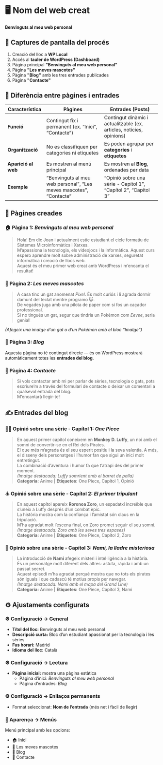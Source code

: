 # 🖥️ Nom del web creat
**Benvinguts al meu web personal**


## 📸 Captures de pantalla del procés

1. Creació del lloc a **WP Local**  
2. Accés al **tauler de WordPress (Dashboard)**  
3. Pàgina principal **"Benvinguts al meu web personal"**  
4. Pàgina **"Les meves mascotes"**  
5. Pàgina **"Blog"** amb les tres entrades publicades  
6. Pàgina **"Contacte"**
   

## 🧩 Diferència entre pàgines i entrades

| Característica | **Pàgines** | **Entrades (Posts)** |
|-----------------|--------------|----------------------|
| **Funció** | Contingut fix i permanent (ex. “Inici”, “Contacte”) | Contingut dinàmic i actualitzable (ex. articles, notícies, opinions) |
| **Organització** | No es classifiquen per categories ni etiquetes | Es poden agrupar per **categories** i **etiquetes** |
| **Aparició al web** | Es mostren al menú principal | Es mostren al **Blog**, ordenades per data |
| **Exemple** | “Benvinguts al meu web personal”, “Les meves mascotes”, “Contacte” | “Opinió sobre una sèrie - Capítol 1”, “Capítol 2”, “Capítol 3” |


## 📝 Pàgines creades

### 🏠 Pàgina 1: *Benvinguts al meu web personal*
> Hola! Em dic Joan i actualment estic estudiant el cicle formatiu de Sistemes Microinformàtics i Xarxes.  
> M’apassiona la tecnologia, els videojocs i la informàtica. Aquest curs espero aprendre molt sobre administració de xarxes, seguretat informàtica i creació de llocs web.  
> Aquest és el meu primer web creat amb WordPress i m’encanta el resultat!


### 🐾 Pàgina 2: *Les meves mascotes*
> A casa tinc un gat anomenat *Pixel*. És molt curiós i li agrada dormir damunt del teclat mentre programo 😺.  
> De vegades juga amb una pilota de paper com si fos un caçador professional.  
> Si no tingués un gat, segur que tindria un Pokémon com *Eevee*, seria genial!

*(Afegeix una imatge d’un gat o d’un Pokémon amb el bloc “Imatge”)*


### 📰 Pàgina 3: *Blog*
Aquesta pàgina no té contingut directe — és on WordPress mostrarà automàticament totes les **entrades del blog**.


### 💬 Pàgina 4: *Contacte*
> Si vols contactar amb mi per parlar de sèries, tecnologia o gats, pots escriure’m a través del formulari de contacte o deixar un comentari a qualsevol entrada del blog.  
> M’encantarà llegir-te!



## ✍️ Entrades del blog

### 🏴‍☠️ Opinió sobre una sèrie - Capítol 1: *One Piece*
> En aquest primer capítol coneixem en **Monkey D. Luffy**, un noi amb el somni de convertir-se en el Rei dels Pirates.  
> El que més m’agrada és el seu esperit positiu i la seva valentia. A més, el disseny dels personatges i l’humor fan que sigui un inici molt entretingut.  
> La combinació d’aventura i humor fa que t’atrapi des del primer moment.  
> *(Imatge destacada: Luffy somrient amb el barret de palla)*  
> **Categoria:** Anime | **Etiquetes:** One Piece, Capítol 1, Opinió


### ⚓ Opinió sobre una sèrie - Capítol 2: *El primer tripulant*
> En aquest capítol apareix **Roronoa Zoro**, un espadatxí increïble que s’uneix a Luffy després d’un combat èpic.  
> La història mostra com la confiança i l’amistat són claus en la tripulació.  
> M’ha agradat molt l’escena final, on Zoro promet seguir el seu somni.  
> *(Imatge destacada: Zoro amb les seves tres espases)*  
> **Categoria:** Anime | **Etiquetes:** One Piece, Capítol 2, Zoro


### 🏴 Opinió sobre una sèrie - Capítol 3: *Nami, la lladre misteriosa*
> La introducció de **Nami** afegeix misteri i intel·ligència a la història.  
> És un personatge molt diferent dels altres: astuta, ràpida i amb un passat secret.  
> Aquest episodi m’ha agradat perquè mostra que no tots els pirates són iguals i que cadascú té motius propis per navegar.  
> *(Imatge destacada: Nami amb el mapa del Grand Line)*  
> **Categoria:** Anime | **Etiquetes:** One Piece, Capítol 3, Nami

## ⚙️ Ajustaments configurats

### ⚙️ Configuració → General
- **Títol del lloc:** Benvinguts al meu web personal  
- **Descripció curta:** Bloc d’un estudiant apassionat per la tecnologia i les sèries  
- **Fus horari:** Madrid  
- **Idioma del lloc:** Català  

### ⚙️ Configuració → Lectura
- **Pàgina inicial:** mostra una pàgina estàtica  
  - Pàgina d’inici: *Benvinguts al meu web personal*  
  - Pàgina d’entrades: *Blog*

### ⚙️ Configuració → Enllaços permanents
- Format seleccionat: **Nom de l’entrada** (més net i fàcil de llegir)

### 🎨 Aparença → Menús
Menú principal amb les opcions:
- 🏠 Inici  
- 🐾 Les meves mascotes  
- 📰 Blog  
- 💬 Contacte

